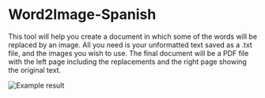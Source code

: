 # Word2Image-Spanish
This tool will help you create a document in which some of the words will be replaced by an image. All you need is your unformatted text saved as a .txt file, and the images you wish to use. The final document will be a PDF file with the left page including the replacements and the right page showing the original text. 

![Example result](/Word2Image-Spanish/media/front2.png?raw=true "Example result")
